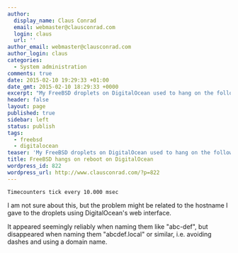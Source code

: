 ```yaml
---
author:
  display_name: Claus Conrad
  email: webmaster@clausconrad.com
  login: claus
  url: ''
author_email: webmaster@clausconrad.com
author_login: claus
categories:
  - System administration
comments: true
date: 2015-02-10 19:29:33 +01:00
date_gmt: 2015-02-10 18:29:33 +0000
excerpt: "My FreeBSD droplets on DigitalOcean used to hang on the following line when rebooted:\r\n\r\n"
header: false
layout: page
published: true
sidebar: left
status: publish
tags:
  - freebsd
  - digitalocean
teaser: 'My FreeBSD droplets on DigitalOcean used to hang on the following line when rebooted:'
title: FreeBSD hangs on reboot on DigitalOcean
wordpress_id: 822
wordpress_url: http://www.clausconrad.com/?p=822
---
```

`Timecounters tick every 10.000 msec`

I am not sure about this, but the problem might be related to the hostname I gave to the droplets using DigitalOcean's web interface.

It appeared seemingly reliably when naming them like "abc-def", but disappeared when naming them "abcdef.local" or similar, i.e. avoiding dashes and using a domain name.
